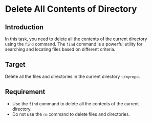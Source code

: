 # Delete All Contents of Directory

## Introduction

In this task, you need to delete all the contents of the current directory using the `find` command. The `find` command is a powerful utility for searching and locating files based on different criteria.

## Target

Delete all the files and directories in the current directory `~/myrepo`.

## Requirement

- Use the `find` command to delete all the contents of the current directory.
- Do not use the `rm` command to delete files and directories.
